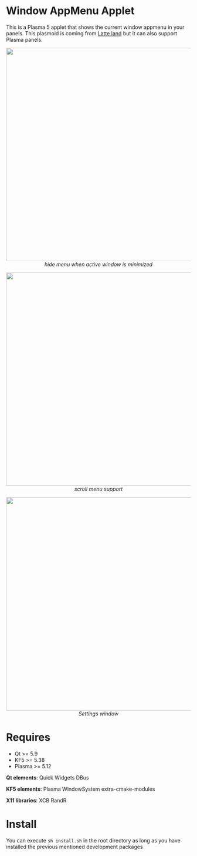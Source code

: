 # Window AppMenu Applet

This is a Plasma 5 applet that shows the current window appmenu in your panels. This plasmoid is coming from [Latte land](https://phabricator.kde.org/source/latte-dock/repository/master/) but it can also support Plasma panels.

<p align="center">
<img src="https://i.imgur.com/T0sLWav.gif" width="580"><br/>
<i>hide menu when active window is minimized</i>
</p>

<p align="center">
<img src="https://i.imgur.com/ARJbMWX.gif" width="580"><br/>
<i>scroll menu support</i>
</p>

<p align="center">
<img src="https://i.imgur.com/pAX0a2J.png" width="580"><br/>
<i>Settings window</i>
</p>

# Requires

- Qt >= 5.9
- KF5 >= 5.38
- Plasma >= 5.12

**Qt elements**: Quick Widgets DBus

**KF5 elements**: Plasma WindowSystem extra-cmake-modules

**X11 libraries**: XCB RandR

# Install

You can execute `sh install.sh` in the root directory as long as you have installed the previous mentioned development packages


